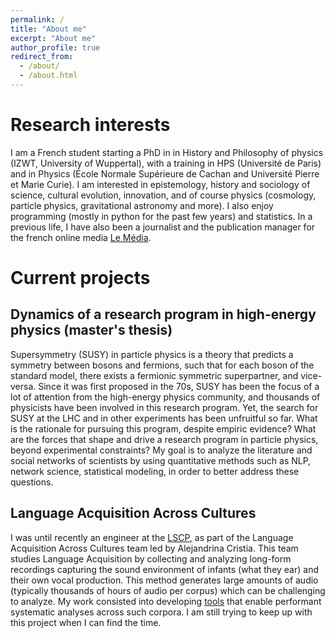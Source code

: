 ```yaml
---
permalink: /
title: "About me"
excerpt: "About me"
author_profile: true
redirect_from: 
  - /about/
  - /about.html
---
```


Research interests
==================

I am a French student starting a PhD in in History and Philosophy of physics (IZWT, University of Wuppertal), with a training in HPS (Université de Paris) and in Physics (École Normale Supérieure de Cachan and Université Pierre et Marie Curie).
I am interested in epistemology, history and sociology of science, cultural evolution, innovation, and of course physics (cosmology, particle physics, gravitational astronomy and more). I also enjoy programming (mostly in python for the past few years) and statistics. In a previous life, I have also been a journalist and the publication manager for the french online media [Le Média](https://lemediatv.fr>).

Current projects
================

Dynamics of a research program in high-energy physics (master's thesis)
-------------------------------------------------------------------------------------------------

Supersymmetry (SUSY) in particle physics is a theory that predicts a symmetry between bosons and fermions, such that for each boson of the standard model, there exists a fermionic symmetric superpartner, and vice-versa.
Since it was first proposed in the 70s, SUSY has been the focus of a lot of attention from the high-energy physics community, and thousands of physicists have been involved in this research program. Yet, the search for SUSY at the LHC and in other experiments has been unfruitful so far.
What is the rationale for pursuing this program, despite empiric evidence? What are the forces that shape and drive a research program in particle physics, beyond experimental constraints?
My goal is to analyze the literature and social networks of scientists by using quantitative methods such as NLP, network science, statistical modeling, in order to better address these questions.

  
Language Acquisition Across Cultures
------------------------------------

I was until recently an engineer at the <a href="https://lscp.dec.ens.fr/en">LSCP</a>, as part of the Language Acquisition Across Cultures team led by Alejandrina Cristia. This team studies Language Acquisition by collecting and analyzing long-form recordings capturing the sound environment of infants (what they ear) and their own vocal production.
This method generates large amounts of audio (typically thousands of hours of audio per corpus) which can be challenging to analyze.
My work consisted into developing <a href="https://github.com/LAAC-LSCP/ChildProject">tools</a> that enable performant systematic analyses across such corpora. I am still trying to keep up with this project when I can find the time.

